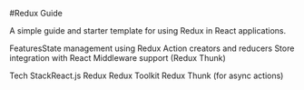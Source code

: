 #Redux Guide

A simple guide and starter template for using Redux in React applications.


FeaturesState management using Redux
Action creators and reducers
Store integration with React
Middleware support (Redux Thunk)


Tech StackReact.js
Redux
Redux Toolkit
Redux Thunk (for async actions)
